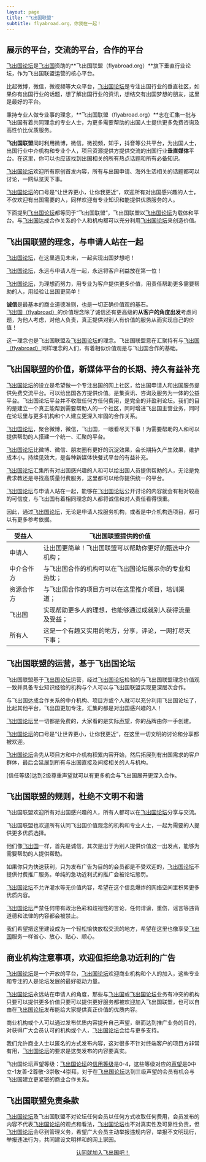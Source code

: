 ```yaml
---
layout: page
title: "飞出国联盟"
subtitle: flyabroad.org，你我在一起！
---
```


<p><a name="0"></a></p>

## 展示的平台，交流的平台，合作的平台

[飞出国论坛]是[飞出国]资助的**飞出国联盟（flyabroad.org）**旗下垂直行业论坛，作为飞出国联盟运营的核心平台。

比起微博，微信，微视频等大众平台，[飞出国论坛]是专注出国行业的垂直社区，如果你有出国行业的话题，想了解出国行业的资讯，想结交有出国梦想的朋友，这里是最好的平台。

秉持专业人做专业事的理念，**飞出国联盟（flyabroad.org）**志在汇集一批与飞出国有着共同理念的专业人士，为更多需要帮助的出国人士提供更多免费咨询及高性价比优质服务。

**飞出国联盟**同时利用微博，微信，微视频，知乎，抖音等公共平台，为出国人士，出国行业中介机构和专业个人，项目资源提供方提供交流的出国行业**垂直媒体**平台。在这里，你可以也应该找到出国相关的所有热点话题和所有必备知识。

[飞出国论坛]欢迎所有原创首发内容，所有与出国申请、海外生活相关的话题都可以讨论，一网纵览天下事。

[飞出国论坛]的口号是“让世界更小，让你我更近”，欢迎所有对出国感兴趣的人士，不仅欢迎有出国需要的人，同样欢迎有专业知识和能提供优质服务的人。

下面提到[飞出国论坛]都等同于“飞出国联盟”，飞出国联盟以[飞出国论坛]为载体和平台。与[飞出国]达成合作关系的个人和机构都可以充分利用[飞出国论坛]来创造价值。

<p><a name="1"></a></p>

## 飞出国联盟的理念，与申请人站在一起

[飞出国论坛]，在这里遇见未来，一起实现出国梦想吧！

[飞出国论坛]，永远与申请人在一起，永远将客户利益放在第一位！

[飞出国论坛]，为理想而努力，用专业为客户提供更多价值，用责任帮助更多需要帮助的人，用经验让出国更简单！

**诚信**是最基本的商业道德准则，也是一切正确价值观的基石。[飞出国（flyabroad）]的价值理念除了诚信还有更高级的**从客户的角度出发**考虑问题，为他人考虑，对他人负责，真正提供对别人有价值的服务从而实现自己的价值！

这一理念也是飞出国联盟及[飞出国论坛]的理念。飞出国联盟意在汇聚持有与[飞出国（flyabroad）]同样理念的人们，有着相似价值观是与飞出国合作的基础。

<p><a name="2"></a></p>

## 飞出国联盟的价值，新媒体平台的长期、持久有益补充

[飞出国论坛]的设立是希望做一个专注出国的网上社区，给出国申请人和出国服务提供免费交流平台。可以给出国各方提供价值。是集资讯、咨询及服务为一体的公益平台。飞出国论坛平台并不收取任何方任何费用，是完全的非盈利论坛。我们的目的是建立一个真正能帮到需要帮助人的一个社区，同时增进飞出国主营业务，同时在论坛里与更多机构和个人建立更深入牢固的合作关系。

[飞出国论坛]，聚合微博，微信，飞出国，一眼看尽天下事！为需要帮助的人和可以提供帮助的人搭建一个统一、汇聚的平台。

[飞出国论坛]比微博、微信、朋友圈有更好的沉淀效果，会长期持久产生效果，维护成本小，持续见效大，是各种新媒体快餐式平台的有益补充。

[飞出国论坛]汇集所有对出国感兴趣的人和可以给出国人员提供帮助的人，无论是免费求教还是寻找高质量付费服务，这里都可以给你提供统一的平台。

[飞出国论坛]与申请人站在一起，能够在[飞出国论坛]公开讨论的内容就会有相对较高的可信度，与飞出国有着相同理念的人都将诚信和对人责任看得很重。

因此，通过[飞出国论坛]，无论是申请人找服务机构，或者是中介机构选项目，都可以有更多参考依据。

受益人 | 飞出国联盟提供的价值
--- | ---
申请人 | 让出国更简单！飞出国联盟可以帮助你更好的甄选中介机构；
中介合作方 | 与飞出国合作的机构可以在飞出国论坛展示你的专业和热忱；
资源合作方 | 与飞出国合作的项目方可以在这里推介项目，培训渠道；
飞出国 | 实现帮助更多人的理想，也能够通过成就别人获得流量及受益；
所有人 | 这是一个有趣又实用的地方，分享，评论，一网打尽天下事；

<p><a name="3"></a></p>

## 飞出国联盟的运营，基于飞出国论坛

飞出国联盟基于[飞出国论坛]运营，经过[飞出国论坛]检验的与飞出国联盟理念价值观一致并具备专业知识经验的机构与个人可以与飞出国联盟实现更深层次合作。

与飞出国达成合作关系的中介机构、项目方或个人就可以充分利用飞出国论坛了，比起其他平台，飞出国更加专注，汇集的都是对出国感兴趣的人！

[飞出国论坛]里一切都是免费的，大家看的是实际[声望]，你的品牌由你一手创建。

[飞出国论坛]的口号是“让世界更小，让你我更近”，在这里一切文明的讨论和分享都被欢迎。

[飞出国论坛]会先从项目方和中介机构积累内容开始，然后拓展到有出国需求的客户群体，最后会延展到所有与出国直接及间接相关的人与机构。

[信任等级]达到2级尊重声望就可以有更多机会与飞出国展开更深入合作。

<p><a name="4"></a></p>

## 飞出国联盟的规则，杜绝不文明不和谐

飞出国联盟欢迎所有对出国感兴趣的人，所有人都可以在[飞出国论坛]分享与交流。

飞出国联盟也欢迎所有认同飞出国价值观念的机构和专业人士，一起为需要的人提供更多优质选择。

他们像[飞出国]一样，首先是诚信，其次是出于为别人提供价值这一出发点，能够为需要帮助的人提供帮助。

如果你只为快速获利，只为发布广告为目的的会员都是不受欢迎的，[飞出国论坛]不提供付费推广服务。单纯的急功近利式的推广会被论坛惩罚。

[飞出国论坛]不允许灌水等无价值内容，希望在这个信息爆炸的网络空间里积累更多优质内容。

[飞出国论坛]严禁任何带有政治色彩和歧视性的言论，任何诽谤，重伤，谣言等违背道德和法律的内容都会被禁止。

我们希望把这里建设成为一个轻松愉快放松交流的地方，希望在这里也像享受[飞出国]服务一样省心、放心、贴心、顺心。

<p><a name="5"></a></p>

## 商业机构注意事项，欢迎但拒绝急功近利的广告

[飞出国论坛]是一个开放的平台，[飞出国论坛]欢迎商业机构和个人的加入，这些专业和专注的人是论坛发展的最好驱动力量。

[飞出国论坛]永远站在申请人的角度，那些与[飞出国]或[飞出国论坛]业务有冲突的机构只要可以提供更多价值只要可以提供更好服务都被欢迎加入飞出国联盟，也可以自由在[飞出国论坛]发布能给大家提供真正价值的优质内容。

商业机构或个人可以通过发布优质内容提升自己声望，继而达到推广业务的目的，对获得广大会员认可的机构或个人，[飞出国论坛]会给与更多支持。

我们允许商业人士以匿名的方式发布内容，这对很多不针对终端客户的项目方非常有用，[飞出国论坛]的要求是这类发布的内容要真实。

飞出国论坛声望等级：[飞出国论坛]的[信用等级]是0-4，这些等级对应的[声望]是0中立-1友善-2尊敬-3崇敬-4崇拜，对于在[飞出国论坛]达到三级声望的会员有机会与飞出国建立更紧密的商业合作关系。

<p><a name="6"></a></p>

## 飞出国联盟免责条款

[飞出国论坛]及飞出国联盟不对论坛任何会员以任何方式收取任何费用，会员发布的内容不代表[飞出国论坛]的观点和看法，[飞出国论坛]也不对真实性及可靠性负责，但[飞出国论坛]会尽到管理义务，希望广大会员主动举报违规内容，举报不文明现行，举报违法行为，共同建设文明祥和的网上家园。

<div style="text-align: center">
<a href="/contact" class="actionbtn">
  <span class="far fa-envelope" aria-hidden="true"></span>
  认同就加入飞出国吧！
</a>
</div>
<p>&nbsp;</p>


[飞出国论坛]: https://bbs.fcgvisa.com/signup
[飞出国论坛]: https://bbs.fcgvisa.com/signup
[飞出国]: https://www.flyabroadvisa.com/
[飞出国（flyabroad）]: https://www.flyabroadvisa.com/
[信用等级]: https://bbs.fcgvisa.com/t/regular-trust-level-3/8
[声望]: https://bbs.fcgvisa.com/t/regular-trust-level-3/8